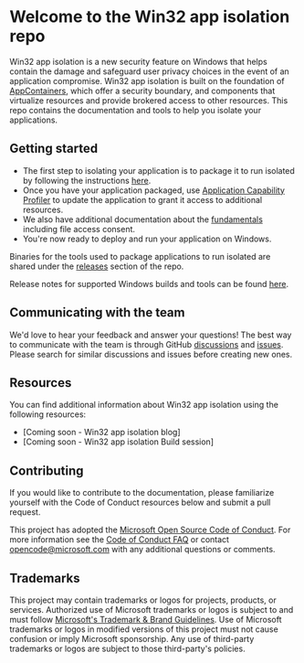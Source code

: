 # Welcome to the Win32 app isolation repo
Win32 app isolation is a new security feature on Windows that helps contain the damage and safeguard user privacy choices in the event of an 
application compromise. 
Win32 app isolation is built on the foundation of [AppContainers](https://learn.microsoft.com/en-us/windows/win32/secauthz/implementing-an-appcontainer), which offer a security boundary, 
and components that virtualize resources and provide brokered access to other resources. 
This repo contains the documentation and tools to help you isolate your applications.

## Getting started 
* The first step to isolating your application is to package it to run isolated by following the instructions [here](docs/packaging/msix-packaging-tool.md). 
* Once you have your application packaged, use [Application Capability Profiler](docs/profiler/application-capability-profiler.md) to update the application to grant it access to additional resources.
* We also have additional documentation about the [fundamentals](docs/fundamentals) including file access consent.
* You're now ready to deploy and run your application on Windows.

Binaries for the tools used to package applications to run isolated are shared under the [releases](../../releases) section of the repo.

Release notes for supported Windows builds and tools can be found [here](relnotes/windows-release-notes.md).

## Communicating with the team
We'd love to hear your feedback and answer your questions! 
The best way to communicate with the team is through GitHub [discussions](../../discussions) and [issues](../../issues). 
Please search for similar discussions and issues before creating new ones. 

## Resources
You can find additional information about Win32 app isolation using the following resources: 
* [Coming soon - Win32 app isolation blog]
* [Coming soon - Win32 app isolation Build session]

## Contributing
If you would like to contribute to the documentation, please familiarize yourself with the Code of Conduct resources below and submit a pull request.

This project has adopted the [Microsoft Open Source Code of Conduct](https://opensource.microsoft.com/codeofconduct/).
For more information see the [Code of Conduct FAQ](https://opensource.microsoft.com/codeofconduct/faq/) or
contact [opencode@microsoft.com](mailto:opencode@microsoft.com) with any additional questions or comments.

## Trademarks

This project may contain trademarks or logos for projects, products, or services. Authorized use of Microsoft 
trademarks or logos is subject to and must follow 
[Microsoft's Trademark & Brand Guidelines](https://www.microsoft.com/en-us/legal/intellectualproperty/trademarks/usage/general).
Use of Microsoft trademarks or logos in modified versions of this project must not cause confusion or imply Microsoft sponsorship.
Any use of third-party trademarks or logos are subject to those third-party's policies.
